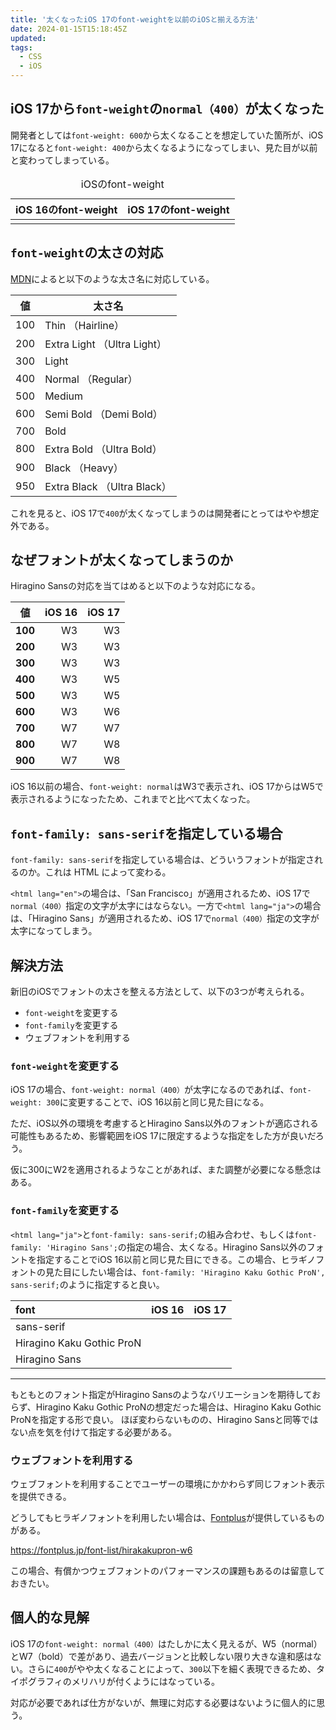 ```yaml
---
title: '太くなったiOS 17のfont-weightを以前のiOSと揃える方法'
date: 2024-01-15T15:18:45Z
updated:
tags:
  - CSS
  - iOS
---
```


## iOS 17から`font-weight`の`normal（400）`が太くなった

開発者としては`font-weight: 600`から太くなることを想定していた箇所が、iOS 17になると`font-weight: 400`から太くなるようになってしまい、見た目が以前と変わってしまっている。

<table>
  <caption>iOSのfont-weight</caption>
  <thead>
    <tr>
      <th align="center">iOS 16のfont-weight</th>
      <th align="center">iOS 17のfont-weight</th>
    </tr>
  </thead>
  <tbody>
    <tr>
      <td align="center"><img src="/images/iOS-font-weight/sans-serif-iPhone14_iOS16.0.1.png" alt=""></td>
      <td align="center"><img src="/images/iOS-font-weight/sans-serif-iPhone14_iOS17.2.png" alt=""></td>
    </tr>
  </tbody>
</table>

## `font-weight`の太さの対応

[MDN](https://developer.mozilla.org/ja/docs/Web/CSS/font-weight)によると以下のような太さ名に対応している。

| 値  | 太さ名                      |
| --- | --------------------------- |
| 100 | Thin （Hairline）           |
| 200 | Extra Light （Ultra Light） |
| 300 | Light                       |
| 400 | Normal （Regular）          |
| 500 | Medium                      |
| 600 | Semi Bold （Demi Bold）     |
| 700 | Bold                        |
| 800 | Extra Bold （Ultra Bold）   |
| 900 | Black （Heavy）             |
| 950 | Extra Black （Ultra Black） |

これを見ると、iOS 17で`400`が太くなってしまうのは開発者にとってはやや想定外である。

## なぜフォントが太くなってしまうのか

Hiragino Sansの対応を当てはめると以下のような対応になる。

| 値      | iOS 16 | iOS 17 |
| ------- | -----: | -----: |
| **100** |     W3 |     W3 |
| **200** |     W3 |     W3 |
| **300** |     W3 |     W3 |
| **400** |     W3 |     W5 |
| **500** |     W3 |     W5 |
| **600** |     W3 |     W6 |
| **700** |     W7 |     W7 |
| **800** |     W7 |     W8 |
| **900** |     W7 |     W8 |

iOS 16以前の場合、`font-weight: normal`はW3で表示され、iOS 17からはW5で表示されるようになったため、これまでと比べて太くなった。

## `font-family: sans-serif`を指定している場合

`font-family: sans-serif`を指定している場合は、どういうフォントが指定されるのか。これは HTML によって変わる。

`<html lang="en">`の場合は、<!-- textlint-disable -->「San Francisco」<!-- textlint-enable -->が適用されるため、iOS 17で`normal（400）`指定の文字が太字にはならない。一方で`<html lang="ja">`の場合は、「Hiragino Sans」が適用されるため、iOS 17で`normal（400）`指定の文字が太字になってしまう。

## 解決方法

新旧のiOSでフォントの太さを整える方法として、以下の3つが考えられる。

- `font-weight`を変更する
- `font-family`を変更する
- ウェブフォントを利用する

### `font-weight`を変更する

iOS 17の場合、`font-weight: normal（400）`が太字になるのであれば、`font-weight: 300`に変更することで、iOS 16以前と同じ見た目になる。

ただ、iOS以外の環境を考慮するとHiragino Sans以外のフォントが適応される可能性もあるため、影響範囲をiOS 17に限定するような指定をした方が良いだろう。

仮に300にW2を適用されるようなことがあれば、また調整が必要になる懸念はある。

### `font-family`を変更する

`<html lang="ja">`と`font-family: sans-serif;`の組み合わせ、もしくは`font-family: 'Hiragino Sans';`の指定の場合、太くなる。Hiragino Sans以外のフォントを指定することでiOS 16以前と同じ見た目にできる。この場合、ヒラギノフォントの見た目にしたい場合は、`font-family: 'Hiragino Kaku Gothic ProN', sans-serif;`のように指定すると良い。

<!-- prettier-ignore -->
font        |  iOS 16  |  iOS 17
:---------- | :------: | :-------:
sans-serif |  <img src="/images/iOS-font-weight/sans-serif-iPhone14_iOS16.0.1.png" alt=""> | <img src="/images/iOS-font-weight/sans-serif-iPhone14_iOS17.2.png" alt="">
Hiragino Kaku Gothic ProN | <img src="/images/iOS-font-weight/Hiragino-Kaku-Gothic-ProN-iPhone14_iOS16.0.1.png" alt=""> | <img src="/images/iOS-font-weight/Hiragino-Kaku-Gothic-ProN-iPhone14_iOS17.2.png" alt="">
Hiragino Sans | <img src="/images/iOS-font-weight/Hiragino-Sans-iPhone14_iOS16.0.1.png" alt=""> | <img src="/images/iOS-font-weight/Hiragino-Sans-iPhone14_iOS17.2.png" alt="">

---

もともとのフォント指定がHiragino Sansのようなバリエーションを期待しておらず、Hiragino Kaku Gothic ProNの想定だった場合は、Hiragino Kaku Gothic ProNを指定する形で良い。
ほぼ変わらないものの、Hiragino Sansと同等ではない点を気を付けて指定する必要がある。

### ウェブフォントを利用する

ウェブフォントを利用することでユーザーの環境にかかわらず同じフォント表示を提供できる。

どうしてもヒラギノフォントを利用したい場合は、[Fontplus](https://fontplus.jp/)が提供しているものがある。

https://fontplus.jp/font-list/hirakakupron-w6

この場合、有償かつウェブフォントのパフォーマンスの課題もあるのは留意しておきたい。

## 個人的な見解

iOS 17の`font-weight: normal（400）`はたしかに太く見えるが、W5（normal）とW7（bold）で差があり、過去バージョンと比較しない限り大きな違和感はない。さらに`400`がやや太くなることによって、`300`以下を細く表現できるため、タイポグラフィのメリハリが付くようにはなっている。

<!-- textlint-disable -->

対応が必要であれば仕方がないが、無理に対応する必要はないように個人的に思う。
